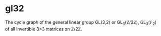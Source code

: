 # gl32

The cycle graph of the general linear group GL(3,2) or GL<sub>3</sub>(ℤ/2ℤ), GL<sub>3</sub>(𝔽<sub>2</sub>) of all invertible 3×3 matrices on ℤ/2ℤ.
